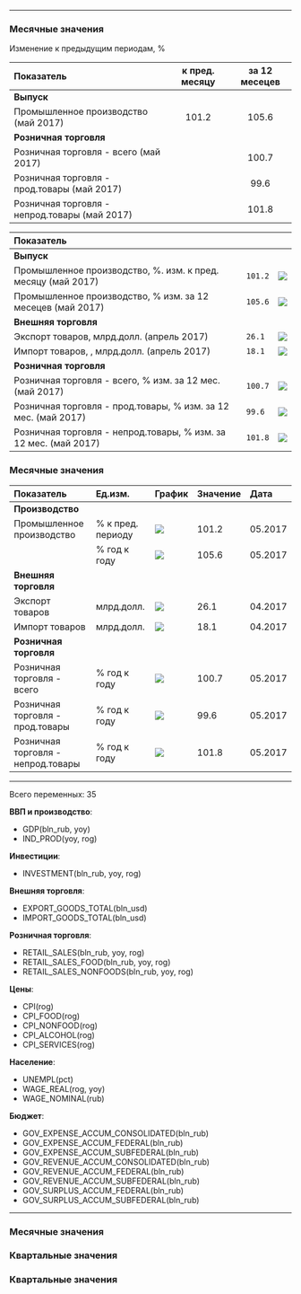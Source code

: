 
-----------------------

### Месячные значения
Изменение к предыдущим периодам, %

| Показатель | к пред. месяцу |  за 12 месецев |
|:-------------------|:----:|:----:|
| **Выпуск** |   |  |
| Промышленное производство (май 2017) | 101.2 | 105.6 
| **Розничная торговля** |    |   
| Розничная торговля - всего (май 2017)  |   | 100.7  | 
| Розничная торговля - прод.товары (май 2017)   |   | 99.6   | 
| Розничная торговля - непрод.товары (май 2017)   |   |  101.8  | 




| Показатель |  |  |
|:-------------------|----|----|
| **Выпуск** |  |  |
| Промышленное производство, %. изм. к пред. месяцу (май 2017) | ```101.2``` | ![](https://github.com/epogrebnyak/mini-kep/raw/master/output/png/IND_PROD_rog_spark.png) 
| Промышленное производство, % изм. за 12 месецев (май 2017) | ```105.6``` | ![](https://github.com/epogrebnyak/mini-kep/raw/master/output/png/IND_PROD_yoy_spark.png)
| **Внешняя торговля** |    |   
| Экспорт товаров, млрд.долл.  (апрель 2017)  | ```26.1``` | ![](https://github.com/epogrebnyak/mini-kep/raw/master/output/png/EXPORT_GOODS_TOTAL_bln_usd_spark.png)
| Импорт товаров, , млрд.долл.  (апрель 2017) | ```18.1```      | ![](https://github.com/epogrebnyak/mini-kep/raw/master/output/png/IMPORT_GOODS_TOTAL_bln_usd_spark.png) 
| **Розничная торговля** |    |   
| Розничная торговля - всего, % изм. за 12 мес. (май 2017)  | ```100.7```  | ![](https://github.com/epogrebnyak/mini-kep/raw/master/output/png/RETAIL_SALES_yoy_spark.png)   
| Розничная торговля - прод.товары, % изм. за 12 мес. (май 2017)    | ```99.6```   | ![](https://github.com/epogrebnyak/mini-kep/raw/master/output/png/RETAIL_SALES_FOOD_yoy_spark.png)      
| Розничная торговля - непрод.товары, % изм. за 12 мес. (май 2017)  | ```101.8```     | ![](https://github.com/epogrebnyak/mini-kep/raw/master/output/png/RETAIL_SALES_NONFOODS_yoy_spark.png) 



### Месячные значения

| Показатель                         | Ед.изм.           | График                                                                                                  | Значение | Дата    |
|:-----------------------------------|:------------------|:--------------------------------------------------------------------------------------------------------|:---------|:--------|
| **Производство**                   |                   |                                                                                                         |          |         |
| Промышленное производство          | % к пред. периоду | ![](https://github.com/epogrebnyak/mini-kep/raw/master/output/png/IND_PROD_rog_spark.png)               | 101.2    | 05.2017 |
|                                    | % год к году      | ![](https://github.com/epogrebnyak/mini-kep/raw/master/output/png/IND_PROD_yoy_spark.png)               | 105.6    | 05.2017 |
| **Внешняя торговля**               |                   |                                                                                                         |          |         |
| Экспорт товаров                    | млрд.долл.        | ![](https://github.com/epogrebnyak/mini-kep/raw/master/output/png/EXPORT_GOODS_TOTAL_bln_usd_spark.png) | 26.1     | 04.2017 |
| Импорт товаров                     | млрд.долл.        | ![](https://github.com/epogrebnyak/mini-kep/raw/master/output/png/IMPORT_GOODS_TOTAL_bln_usd_spark.png) | 18.1     | 04.2017 |
| **Розничная торговля**             |                   |                                                                                                         |          |         |
| Розничная торговля - всего         | % год к году      | ![](https://github.com/epogrebnyak/mini-kep/raw/master/output/png/RETAIL_SALES_yoy_spark.png)           | 100.7    | 05.2017 |
| Розничная торговля - прод.товары   | % год к году      | ![](https://github.com/epogrebnyak/mini-kep/raw/master/output/png/RETAIL_SALES_FOOD_yoy_spark.png)      | 99.6     | 05.2017 |
| Розничная торговля - непрод.товары | % год к году      | ![](https://github.com/epogrebnyak/mini-kep/raw/master/output/png/RETAIL_SALES_NONFOODS_yoy_spark.png)  | 101.8    | 05.2017 |
--------------

Всего переменных: 35

**ВВП и производство**:
- GDP(bln_rub, yoy)
- IND_PROD(yoy, rog)

**Инвестиции**:
- INVESTMENT(bln_rub, yoy, rog)

**Внешняя торговля**:
- EXPORT_GOODS_TOTAL(bln_usd)
- IMPORT_GOODS_TOTAL(bln_usd)

**Розничная торговля**:
- RETAIL_SALES(bln_rub, yoy, rog)
- RETAIL_SALES_FOOD(bln_rub, yoy, rog)
- RETAIL_SALES_NONFOODS(bln_rub, yoy, rog)

**Цены**:
- CPI(rog)
- CPI_FOOD(rog)
- CPI_NONFOOD(rog)
- CPI_ALCOHOL(rog)
- CPI_SERVICES(rog)

**Население**:
- UNEMPL(pct)
- WAGE_REAL(rog, yoy)
- WAGE_NOMINAL(rub)

**Бюджет**:
- GOV_EXPENSE_ACCUM_CONSOLIDATED(bln_rub)
- GOV_EXPENSE_ACCUM_FEDERAL(bln_rub)
- GOV_EXPENSE_ACCUM_SUBFEDERAL(bln_rub)
- GOV_REVENUE_ACCUM_CONSOLIDATED(bln_rub)
- GOV_REVENUE_ACCUM_FEDERAL(bln_rub)
- GOV_REVENUE_ACCUM_SUBFEDERAL(bln_rub)
- GOV_SURPLUS_ACCUM_FEDERAL(bln_rub)
- GOV_SURPLUS_ACCUM_SUBFEDERAL(bln_rub)

---------------

### Месячные значения
### Квартальные значения
### Квартальные значения
